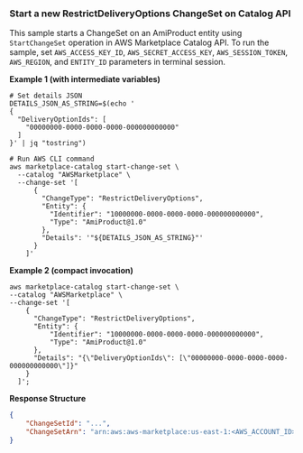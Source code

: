 ### Start a new RestrictDeliveryOptions ChangeSet on Catalog API
This sample starts a ChangeSet on an AmiProduct entity using `StartChangeSet` operation in AWS Marketplace Catalog API. To run the sample, set `AWS_ACCESS_KEY_ID`, `AWS_SECRET_ACCESS_KEY`, `AWS_SESSION_TOKEN`, `AWS_REGION`, and `ENTITY_ID` parameters in terminal session.

**Example 1 (with intermediate variables)**
```commandline
# Set details JSON
DETAILS_JSON_AS_STRING=$(echo '
{
  "DeliveryOptionIds": [
    "00000000-0000-0000-0000-000000000000"
  ]
}' | jq "tostring")

# Run AWS CLI command
aws marketplace-catalog start-change-set \
  --catalog "AWSMarketplace" \
  --change-set '[
      {
        "ChangeType": "RestrictDeliveryOptions",
        "Entity": {
          "Identifier": "10000000-0000-0000-0000-000000000000",
          "Type": "AmiProduct@1.0"
        },
        "Details": '"${DETAILS_JSON_AS_STRING}"'
      }
    ]'
```

**Example 2 (compact invocation)**

```commandline
aws marketplace-catalog start-change-set \
--catalog "AWSMarketplace" \
--change-set '[
    {
      "ChangeType": "RestrictDeliveryOptions",
      "Entity": {
          "Identifier": "10000000-0000-0000-0000-000000000000",
          "Type": "AmiProduct@1.0"
      },
      "Details": "{\"DeliveryOptionIds\": [\"00000000-0000-0000-0000-000000000000\"]}"
    }
  ]';
```


**Response Structure**
```json
{
    "ChangeSetId": "...",
    "ChangeSetArn": "arn:aws:aws-marketplace:us-east-1:<AWS_ACCOUNT_ID>:AWSMarketplace/ChangeSet/<CHANGE_SET_ID>"
}
```